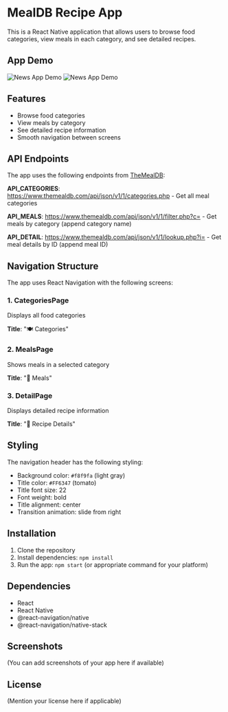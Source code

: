 MealDB Recipe App
=================

This is a React Native application that allows users to browse food categories, view meals in each category, and see detailed recipes.

App Demo
--------

![News App Demo](https://github.com/dxtaner/Mobile-/blob/master/RecipeApp/ReciepApp.gif)
![News App Demo](https://github.com/dxtaner/Mobile-/blob/master/RecipeApp/ReciepApp2.gif)



Features
--------

*   Browse food categories
*   View meals by category
*   See detailed recipe information
*   Smooth navigation between screens

API Endpoints
-------------

The app uses the following endpoints from [TheMealDB](https://www.themealdb.com):

**API\_CATEGORIES**: https://www.themealdb.com/api/json/v1/1/categories.php - Get all meal categories

**API\_MEALS**: https://www.themealdb.com/api/json/v1/1/filter.php?c= - Get meals by category (append category name)

**API\_DETAIL**: https://www.themealdb.com/api/json/v1/1/lookup.php?i= - Get meal details by ID (append meal ID)

Navigation Structure
--------------------

The app uses React Navigation with the following screens:

### 1\. CategoriesPage

Displays all food categories

**Title**: "🍽 Categories"

### 2\. MealsPage

Shows meals in a selected category

**Title**: "🥘 Meals"

### 3\. DetailPage

Displays detailed recipe information

**Title**: "📖 Recipe Details"

Styling
-------

The navigation header has the following styling:

*   Background color: `#f8f9fa` (light gray)
*   Title color: `#FF6347` (tomato)
*   Title font size: 22
*   Font weight: bold
*   Title alignment: center
*   Transition animation: slide from right

Installation
------------

1.  Clone the repository
2.  Install dependencies: `npm install`
3.  Run the app: `npm start` (or appropriate command for your platform)

Dependencies
------------

*   React
*   React Native
*   @react-navigation/native
*   @react-navigation/native-stack

Screenshots
-----------

(You can add screenshots of your app here if available)

License
-------

(Mention your license here if applicable)
